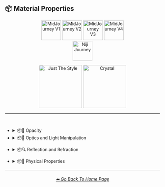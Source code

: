 <h2>📦 Material Properties</h2>

<div align="center">

[<img src="/Images/Repo_Parts/Buttons/Version_Buttons/button_version_V1_inactive.webp?raw=true" alt="MidJourney V1" height="64" />](/Pages/MJ_V1/Style_Pages/Sphere/Material_Properties.md)
[<img src="/Images/Repo_Parts/Buttons/Version_Buttons/button_version_V2_inactive.webp?raw=true" alt="MidJourney V2" height="64" />](/Pages/MJ_V2/Style_Pages/Sphere/Material_Properties.md)
[<img src="/Images/Repo_Parts/Buttons/Version_Buttons/button_version_V3_inactive.webp?raw=true" alt="MidJourney V3" height="64" />](/Pages/MJ_V3/Style_Pages/Just_The_Style/Material_Properties.md)
[<img src="/Images/Repo_Parts/Buttons/Version_Buttons/button_version_V4_active.webp?raw=true" alt="MidJourney V4" height="64" />](/Pages/MJ_V4/Style_Pages/Crystal/Material_Properties.md)
<br>
[<img src="/Images/Repo_Parts/Buttons/Version_Buttons/button_version_niji_inactive_full.webp?raw=true" alt="Niji Journey" height="64" />](/Pages/Niji_Journey/Style_Pages/Material_Properties.md)

[<img src="/Images/Repo_Parts/Buttons/Image_Type_Buttons/button_just_the_style_inactive.webp?raw=true" alt="Just The Style" width="140.5" />](/Pages/MJ_V4/Style_Pages/Just_The_Style/Material_Properties.md)
[<img src="/Images/Repo_Parts/Buttons/Image_Type_Buttons/button_crystal_active.webp?raw=true" alt="Crystal" width="140.5" />](/Pages/MJ_V4/Style_Pages/Crystal/Material_Properties.md)

</div>

<hr>
<br>


- <details><summary>📦🧫 Opacity</summary><p><div align="center">

	| Opacity |
	| :-: |
	| <img src="/Images/MJ_V4/V4_Alpha_3.5/Midjourney_Styles_(crystal)/Material_Properties/Crystal_Opacity.png?raw=true" width="256" /> |
	
	<br>

	| Transparent | Translucent | Opaque |
	| :-: | :-: | :-: |
	| <img src="/Images/MJ_V4/V4_Alpha_3.5/Midjourney_Styles_(crystal)/Material_Properties/Crystal_Transparent.png?raw=true" width="256" /> | <img src="/Images/MJ_V4/V4_Alpha_3.5/Midjourney_Styles_(crystal)/Material_Properties/Crystal_Translucent.png?raw=true" width="256" /> | <img src="/Images/MJ_V4/V4_Alpha_3.5/Midjourney_Styles_(crystal)/Material_Properties/Crystal_Opaque.png?raw=true" width="256" /> | 

	</div></p></details>


- <details><summary>📦🏮 Optics and Light Manipulation</summary><p><div align="center">

	| Optics | Materiality |
	| :-: | :-: |
	| <img src="/Images/MJ_V4/V4_Alpha_3.5/Midjourney_Styles_(crystal)/Material_Properties/Crystal_Optics.png?raw=true" width="256" /> | <img src="/Images/MJ_V4/V4_Alpha_3.5/Midjourney_Styles_(crystal)/Material_Properties/Crystal_Materiality.png?raw=true" width="256" /> |
	
	<br>

	| Scattering | Subsurface-Scattering |
	| :-: | :-: |
	| <img src="/Images/MJ_V4/V4_Alpha_3.5/Midjourney_Styles_(crystal)/Material_Properties/Crystal_Scattering.png?raw=true" width="256" /> | <img src="/Images/MJ_V4/V4_Alpha_3.5/Midjourney_Styles_(crystal)/Material_Properties/Crystal_Subsurface-Scattering.png?raw=true" width="256" /> |

	<br>
	
	| Ambient Occlusion | Opalescent |
	| :-: | :-: |
	| <img src="/Images/MJ_V4/V4_Alpha_3.5/Midjourney_Styles_(crystal)/Material_Properties/Crystal_Ambient_Occlusion.png?raw=true" width="256" /> | <img src="/Images/MJ_V4/V4_Alpha_3.5/Midjourney_Styles_(crystal)/Material_Properties/Crystal_Opalescent.png?raw=true" width="256" /> |

	
	<br>
	
	| Polarization | Polarized |
	| :-: | :-: |
	| <img src="/Images/MJ_V4/V4_Alpha_3.5/Midjourney_Styles_(crystal)/Material_Properties/Crystal_Polarization.png?raw=true" width="256" /> | <img src="/Images/MJ_V4/V4_Alpha_3.5/Midjourney_Styles_(crystal)/Material_Properties/Crystal_Polarized.png?raw=true" width="256" /> |
	
	<br>
	
	| Solarization | Solarized |
	| :-: | :-: |
	| <img src="/Images/MJ_V4/V4_Alpha_3.5/Midjourney_Styles_(crystal)/Material_Properties/Crystal_Solarization.png?raw=true" width="256" /> | <img src="/Images/MJ_V4/V4_Alpha_3.5/Midjourney_Styles_(crystal)/Material_Properties/Crystal_Solarized.png?raw=true" width="256" /> |

	| Iridescent | Dispersion |
	| :-: | :-: |
	| <img src="/Images/MJ_V4/V4_Alpha_3.5/Midjourney_Styles_(crystal)/Material_Properties/Crystal_Iridescent.png?raw=true" width="256" /> | <img src="/Images/MJ_V4/V4_Alpha_3.5/Midjourney_Styles_(crystal)/Material_Properties/Crystal_Dispersion.png?raw=true" width="256" /> | 
	
	<br>
	
	| Chromatic | Prismatic |
	| :-: | :-: |
	| <img src="/Images/MJ_V4/V4_Alpha_3.5/Midjourney_Styles_(crystal)/Material_Properties/Crystal_Chromatic.png?raw=true" width="256" /> | <img src="/Images/MJ_V4/V4_Alpha_3.5/Midjourney_Styles_(crystal)/Material_Properties/Crystal_Prismatic.png?raw=true" width="256" /> |

	<br>

	| Glitter | Sparkly | Sparkles |
	| :-: | :-: | :-: |
	| <img src="/Images/MJ_V4/V4_Alpha_3.5/Midjourney_Styles_(crystal)/Material_Properties/Crystal_Glitter.png?raw=true" width="256" /> | <img src="/Images/MJ_V4/V4_Alpha_3.5/Midjourney_Styles_(crystal)/Material_Properties/Crystal_Sparkly.png?raw=true" width="256" /> | <img src="/Images/MJ_V4/V4_Alpha_3.5/Midjourney_Styles_(crystal)/Material_Properties/Crystal_Sparkles.png?raw=true" width="256" /> |

	</div></p></details>

<!--
- <details><summary>📦💡 Luminescence</summary><p><div align="center">

	| Glowing | Glowing Neon | Glow-In-The-Dark |
	| :-: | :-: | :-: |
	| <img src="/Images/MJ_V4/V4_Alpha_3.5/Midjourney_Styles_(crystal)/Material_Properties/Crystal_Glowing.png?raw=true" width="256" /> | <img src="/Images/MJ_V4/V4_Alpha_3.5/Midjourney_Styles_(crystal)/Material_Properties/Crystal_Glowing_Neon.png?raw=true" width="256" /> | <img src="/Images/MJ_V4/V4_Alpha_3.5/Midjourney_Styles_(crystal)/Material_Properties/Crystal_Glow-In-The-Dark.png?raw=true" width="256" /> |

	<br>

	| Radiant | Cherenkov Radiation |
	| :-: | :-: |
	| <img src="/Images/MJ_V4/V4_Alpha_3.5/Midjourney_Styles_(crystal)/Material_Properties/Crystal_Radiant.png?raw=true" width="256" /> | <img src="/Images/MJ_V4/V4_Alpha_3.5/Midjourney_Styles_(crystal)/Material_Properties/Crystal_Cherenkov_Radiation.png?raw=true" width="256" /> |

	<br>
	
	| Luminescence |
	| :-: |
	| <img src="/Images/MJ_V4/V4_Alpha_3.5/Midjourney_Styles_(crystal)/Material_Properties/Crystal_Luminescence.png?raw=true" width="256" /> |

	<br>
	
	| Bioluminescence | Photoluminescence | Chemiluminescence |
	| :-: | :-: | :-: |
	| <img src="/Images/MJ_V4/V4_Alpha_3.5/Midjourney_Styles_(crystal)/Material_Properties/Crystal_Bioluminescence.png?raw=true" width="256" /> | <img src="/Images/MJ_V4/V4_Alpha_3.5/Midjourney_Styles_(crystal)/Material_Properties/Crystal_Photoluminescence.png?raw=true" width="256" /> | <img src="/Images/MJ_V4/V4_Alpha_3.5/Midjourney_Styles_(crystal)/Material_Properties/Crystal_Chemiluminescence.png?raw=true" width="256" /> |
	
	<br>
	
	| Cathodoluminescence | Electroluminescence | Radioluminescence |
	| :-: | :-: | :-: |
	| <img src="/Images/MJ_V4/V4_Alpha_3.5/Midjourney_Styles_(crystal)/Material_Properties/Crystal_Cathodoluminescence.png?raw=true" width="256" /> | <img src="/Images/MJ_V4/V4_Alpha_3.5/Midjourney_Styles_(crystal)/Material_Properties/Crystal_Electroluminescence.png?raw=true" width="256" /> | <img src="/Images/MJ_V4/V4_Alpha_3.5/Midjourney_Styles_(crystal)/Material_Properties/Crystal_Radioluminescence.png?raw=true" width="256" /> |
	
	<br>
	
	| Fluorescence | Phosphorescence | Thermoluminescence |
	| :-: | :-: | :-: |
	| <img src="/Images/MJ_V4/V4_Alpha_3.5/Midjourney_Styles_(crystal)/Material_Properties/Crystal_Fluorescence.png?raw=true" width="256" /> | <img src="/Images/MJ_V4/V4_Alpha_3.5/Midjourney_Styles_(crystal)/Material_Properties/Crystal_Phosphorescence.png?raw=true" width="256" /> | <img src="/Images/MJ_V4/V4_Alpha_3.5/Midjourney_Styles_(crystal)/Material_Properties/Crystal_Thermoluminescence.png?raw=true" width="256" /> |

	<br>
	
	| Electrochemiluminescence | Crystalloluminescence | Piezoluminescence |
	| :-: | :-: | :-: |
	| <img src="/Images/MJ_V4/V4_Alpha_3.5/Midjourney_Styles_(crystal)/Material_Properties/Crystal_Electrochemiluminescence.png?raw=true" width="256" /> | <img src="/Images/MJ_V4/V4_Alpha_3.5/Midjourney_Styles_(crystal)/Material_Properties/Crystal_Crystalloluminescence.png?raw=true" width="256" /> | <img src="/Images/MJ_V4/V4_Alpha_3.5/Midjourney_Styles_(crystal)/Material_Properties/Crystal_Piezoluminescence.png?raw=true" width="256" /> |

	<br>
	
	| Triboluminescence | Mechanoluminescence | Lyoluminescence |
	| :-: | :-: | :-: |
	| <img src="/Images/MJ_V4/V4_Alpha_3.5/Midjourney_Styles_(crystal)/Material_Properties/Crystal_Triboluminescence.png?raw=true" width="256" /> | <img src="/Images/MJ_V4/V4_Alpha_3.5/Midjourney_Styles_(crystal)/Material_Properties/Crystal_Mechanoluminescence.png?raw=true" width="256" /> | <img src="/Images/MJ_V4/V4_Alpha_3.5/Midjourney_Styles_(crystal)/Material_Properties/Crystal_Lyoluminescence.png?raw=true" width="256" /> |
	
	<br>
	
	| Candoluminescence | Fractoluminescence | Sonoluminescence |
	| :-: | :-: | :-: |
	| <img src="/Images/MJ_V4/V4_Alpha_3.5/Midjourney_Styles_(crystal)/Material_Properties/Crystal_Candoluminescence.png?raw=true" width="256" /> | <img src="/Images/MJ_V4/V4_Alpha_3.5/Midjourney_Styles_(crystal)/Material_Properties/Crystal_Fractoluminescence.png?raw=true" width="256" /> | <img src="/Images/MJ_V4/V4_Alpha_3.5/Midjourney_Styles_(crystal)/Material_Properties/Crystal_Sonoluminescence.png?raw=true" width="256" /> |
	
	<br>
	
	| Translucidluminescence |
	| :-: |
	| <img src="/Images/MJ_V4/V4_Alpha_3.5/Midjourney_Styles_(crystal)/Material_Properties/Crystal_Translucidluminescence.png?raw=true" width="256" /> |

	</div></p></details>


- <details><summary>📦🌈 Chromism</summary><p><div align="center">

	| Chromism | Piezochromism | Tribochromism |
	| :-: | :-: | :-: |
	| <img src="/Images/MJ_V4/V4_Alpha_3.5/Midjourney_Styles_(crystal)/Material_Properties/Crystal_Chromism.png?raw=true" width="256" /> | <img src="/Images/MJ_V4/V4_Alpha_3.5/Midjourney_Styles_(crystal)/Material_Properties/Crystal_Piezochromism.png?raw=true" width="256" /> | <img src="/Images/MJ_V4/V4_Alpha_3.5/Midjourney_Styles_(crystal)/Material_Properties/Crystal_Tribochromism.png?raw=true" width="256" /> |
	
	<br>
	
	| Metallochromism | Ionochromism | Goniochromism |
	| :-: | :-: | :-: |
	| <img src="/Images/MJ_V4/V4_Alpha_3.5/Midjourney_Styles_(crystal)/Material_Properties/Crystal_Metallochromism.png?raw=true" width="256" /> | <img src="/Images/MJ_V4/V4_Alpha_3.5/Midjourney_Styles_(crystal)/Material_Properties/Crystal_Ionochromism.png?raw=true" width="256" /> | <img src="/Images/MJ_V4/V4_Alpha_3.5/Midjourney_Styles_(crystal)/Material_Properties/Crystal_Goniochromism.png?raw=true" width="256" /> |
	
	<br>
	
	| Hydrochromism | Cryochromism |
	| :-: | :-: |
	| <img src="/Images/MJ_V4/V4_Alpha_3.5/Midjourney_Styles_(crystal)/Material_Properties/Crystal_Hydrochromism.png?raw=true" width="256" /> | <img src="/Images/MJ_V4/V4_Alpha_3.5/Midjourney_Styles_(crystal)/Material_Properties/Crystal_Cryochromism.png?raw=true" width="256" /> |
	
	<br>
	
	| Radiochromism | Concentratochromism | Vapochromism |
	| :-: | :-: | :-: |
	| <img src="/Images/MJ_V4/V4_Alpha_3.5/Midjourney_Styles_(crystal)/Material_Properties/Crystal_Radiochromism.png?raw=true" width="256" /> | <img src="/Images/MJ_V4/V4_Alpha_3.5/Midjourney_Styles_(crystal)/Material_Properties/Crystal_Concentratochromism.png?raw=true" width="256" /> | <img src="/Images/MJ_V4/V4_Alpha_3.5/Midjourney_Styles_(crystal)/Material_Properties/Crystal_Vapochromism.png?raw=true" width="256" /> |
	
	<br>
	
	| Solvatochromism | Solvatophotochromism |
	| :-: | :-: |
	| <img src="/Images/MJ_V4/V4_Alpha_3.5/Midjourney_Styles_(crystal)/Material_Properties/Crystal_Solvatochromism.png?raw=true" width="256" /> | <img src="/Images/MJ_V4/V4_Alpha_3.5/Midjourney_Styles_(crystal)/Material_Properties/Crystal_Solvatophotochromism.png?raw=true" width="256" /> |
	
	<br>
	
	| Thermochromism | Thermosolvatochromism | Thermochromatic |
	| :-: | :-: | :-: |
	| <img src="/Images/MJ_V4/V4_Alpha_3.5/Midjourney_Styles_(crystal)/Material_Properties/Crystal_Thermochromism.png?raw=true" width="256" /> | <img src="/Images/MJ_V4/V4_Alpha_3.5/Midjourney_Styles_(crystal)/Material_Properties/Crystal_Thermosolvatochromism.png?raw=true" width="256" /> | <img src="/Images/MJ_V4/V4_Alpha_3.5/Midjourney_Styles_(crystal)/Material_Properties/Crystal_Thermochromatic.png?raw=true" width="256" /> |
	
	<br>
	
	| Photochromism | Photovoltachromism | Photoelectrochromism |
	| :-: | :-: | :-: |
	| <img src="/Images/MJ_V4/V4_Alpha_3.5/Midjourney_Styles_(crystal)/Material_Properties/Crystal_Photochromism.png?raw=true" width="256" /> | <img src="/Images/MJ_V4/V4_Alpha_3.5/Midjourney_Styles_(crystal)/Material_Properties/Crystal_Photovoltachromism.png?raw=true" width="256" /> | <img src="/Images/MJ_V4/V4_Alpha_3.5/Midjourney_Styles_(crystal)/Material_Properties/Crystal_Photoelectrochromism.png?raw=true" width="256" /> |
	
	<br>
	
	| Halochromism | Halosolvatochromism |
	| :-: | :-: |
	| <img src="/Images/MJ_V4/V4_Alpha_3.5/Midjourney_Styles_(crystal)/Material_Properties/Crystal_Halochromism.png?raw=true" width="256" /> | <img src="/Images/MJ_V4/V4_Alpha_3.5/Midjourney_Styles_(crystal)/Material_Properties/Crystal_Halosolvatochromism.png?raw=true" width="256" /> |
	
	<br>
	
	| Cathodochromism | Amorphochromism | Sorptiochromism |
	| :-: | :-: | :-: |
	| <img src="/Images/MJ_V4/V4_Alpha_3.5/Midjourney_Styles_(crystal)/Material_Properties/Crystal_Cathodochromism.png?raw=true" width="256" /> | <img src="/Images/MJ_V4/V4_Alpha_3.5/Midjourney_Styles_(crystal)/Material_Properties/Crystal_Amorphochromism.png?raw=true" width="256" /> | <img src="/Images/MJ_V4/V4_Alpha_3.5/Midjourney_Styles_(crystal)/Material_Properties/Crystal_Sorptiochromism.png?raw=true" width="256" /> |
	
	<br>
	
	| Electrochromism | Electromechanochromism |
	| :-: | :-: |
	| <img src="/Images/MJ_V4/V4_Alpha_3.5/Midjourney_Styles_(crystal)/Material_Properties/Crystal_Electrochromism.png?raw=true" width="256" /> | <img src="/Images/MJ_V4/V4_Alpha_3.5/Midjourney_Styles_(crystal)/Material_Properties/Crystal_Electromechanochromism.png?raw=true" width="256" /> |
	
	<br>
	
	| Magnetochromism | Mechanochromism |
	| :-: | :-: |
	| <img src="/Images/MJ_V4/V4_Alpha_3.5/Midjourney_Styles_(crystal)/Material_Properties/Crystal_Magnetochromism.png?raw=true" width="256" /> | <img src="/Images/MJ_V4/V4_Alpha_3.5/Midjourney_Styles_(crystal)/Material_Properties/Crystal_Mechanochromism.png?raw=true" width="256" /> |
	
	<br>
	
	| Biochromism | Bioelectrochromism |
	| :-: | :-: |
	| <img src="/Images/MJ_V4/V4_Alpha_3.5/Midjourney_Styles_(crystal)/Material_Properties/Crystal_Biochromism.png?raw=true" width="256" /> | <img src="/Images/MJ_V4/V4_Alpha_3.5/Midjourney_Styles_(crystal)/Material_Properties/Crystal_Bioelectrochromism.png?raw=true" width="256" /> |
	
	<br>
	
	| Chronochromism | Crystallochromism |
	| :-: | :-: |
	| <img src="/Images/MJ_V4/V4_Alpha_3.5/Midjourney_Styles_(crystal)/Material_Properties/Crystal_Chronochromism.png?raw=true" width="256" /> | <img src="/Images/MJ_V4/V4_Alpha_3.5/Midjourney_Styles_(crystal)/Material_Properties/Crystal_Crystallochromism.png?raw=true" width="256" /> |
	
	<br>
	
	| Rigidichromism | Aggregachromism |
	| :-: | :-: |
	| <img src="/Images/MJ_V4/V4_Alpha_3.5/Midjourney_Styles_(crystal)/Material_Properties/Crystal_Rigidichromism.png?raw=true" width="256" /> | <img src="/Images/MJ_V4/V4_Alpha_3.5/Midjourney_Styles_(crystal)/Material_Properties/Crystal_Aggregachromism.png?raw=true" width="256" /> |

	</div></p></details>
-->

- <details><summary>📦🔍 Reflection and Refraction</summary><p><div align="center">

	| Rough | Matte |
	| :-: | :-: |
	| <img src="/Images/MJ_V4/V4_Alpha_3.5/Midjourney_Styles_(crystal)/Material_Properties/Crystal_Rough.png?raw=true" width="256" /> | <img src="/Images/MJ_V4/V4_Alpha_3.5/Midjourney_Styles_(crystal)/Material_Properties/Crystal_Matte.png?raw=true" width="256" /> |
	
	<br>
	
	| Glossy | Shiny | Polished |
	| :-: | :-: | :-: |
	| <img src="/Images/MJ_V4/V4_Alpha_3.5/Midjourney_Styles_(crystal)/Material_Properties/Crystal_Glossy.png?raw=true" width="256" /> | <img src="/Images/MJ_V4/V4_Alpha_3.5/Midjourney_Styles_(crystal)/Material_Properties/Crystal_Shiny.png?raw=true" width="256" /> | <img src="/Images/MJ_V4/V4_Alpha_3.5/Midjourney_Styles_(crystal)/Material_Properties/Crystal_Polished.png?raw=true" width="256" /> |
	
	<br>
	
	| Reflection | Reflective | Retroreflective |
	| :-: | :-: | :-: |
	| <img src="/Images/MJ_V4/V4_Alpha_3.5/Midjourney_Styles_(crystal)/Material_Properties/Crystal_Reflection.png?raw=true" width="256" /> | <img src="/Images/MJ_V4/V4_Alpha_3.5/Midjourney_Styles_(crystal)/Material_Properties/Crystal_Reflective.png?raw=true" width="256" /> | <img src="/Images/MJ_V4/V4_Alpha_3.5/Midjourney_Styles_(crystal)/Material_Properties/Crystal_Retroreflective.png?raw=true" width="256" /> |
		
	<br>

	| Refraction | Refractive | Caustics |
	| :-: | :-: | :-: |
	| <img src="/Images/MJ_V4/V4_Alpha_3.5/Midjourney_Styles_(crystal)/Material_Properties/Crystal_Refraction.png?raw=true" width="256" /> | <img src="/Images/MJ_V4/V4_Alpha_3.5/Midjourney_Styles_(crystal)/Material_Properties/Crystal_Refractive.png?raw=true" width="256" /> | <img src="/Images/MJ_V4/V4_Alpha_3.5/Midjourney_Styles_(crystal)/Material_Properties/Crystal_Caustics.png?raw=true" width="256" /> |

	<br>
	
	| Glare |
	| :-: |
	| <img src="/Images/MJ_V4/V4_Alpha_3.5/Midjourney_Styles_(crystal)/Material_Properties/Crystal_Glare.png?raw=true" width="256" /> |

	<br>
	
	| Shimmer | Shimmering | Glimmering |
	| :-: | :-: | :-: |
	| <img src="/Images/MJ_V4/V4_Alpha_3.5/Midjourney_Styles_(crystal)/Material_Properties/Crystal_Shimmer.png?raw=true" width="256" /> | <img src="/Images/MJ_V4/V4_Alpha_3.5/Midjourney_Styles_(crystal)/Material_Properties/Crystal_Shimmering.png?raw=true" width="256" /> | <img src="/Images/MJ_V4/V4_Alpha_3.5/Midjourney_Styles_(crystal)/Material_Properties/Crystal_Glimmering.png?raw=true" width="256" /> |

	</div></p></details>

<!--
- <details><summary>📦❄ Phase Transitions</summary><p><div align="center">

	| Melting | Freezing |
	| :-: | :-: |
	| <img src="/Images/MJ_V4/V4_Alpha_3.5/Midjourney_Styles_(crystal)/Material_Properties/Crystal_Melting.png?raw=true" width="256" /> | <img src="/Images/MJ_V4/V4_Alpha_3.5/Midjourney_Styles_(crystal)/Material_Properties/Crystal_Freezing.png?raw=true" width="256" /> |

	<br>

	| Vaporization | Condensation |
	| :-: | :-: |
	| <img src="/Images/MJ_V4/V4_Alpha_3.5/Midjourney_Styles_(crystal)/Material_Properties/Crystal_Vaporization.png?raw=true" width="256" /> | <img src="/Images/MJ_V4/V4_Alpha_3.5/Midjourney_Styles_(crystal)/Material_Properties/Crystal_Condensation.png?raw=true" width="256" /> |

	<br>

	| Sublimation | Deposition |
	| :-: | :-: |
	| <img src="/Images/MJ_V4/V4_Alpha_3.5/Midjourney_Styles_(crystal)/Material_Properties/Crystal_Sublimation.png?raw=true" width="256" /> | <img src="/Images/MJ_V4/V4_Alpha_3.5/Midjourney_Styles_(crystal)/Material_Properties/Crystal_Deposition.png?raw=true" width="256" /> |

	<br>

	| Ionization | Deionization |
	| :-: | :-: |
	| <img src="/Images/MJ_V4/V4_Alpha_3.5/Midjourney_Styles_(crystal)/Material_Properties/Crystal_Ionization.png?raw=true" width="256" /> | <img src="/Images/MJ_V4/V4_Alpha_3.5/Midjourney_Styles_(crystal)/Material_Properties/Crystal_Deionization.png?raw=true" width="256" /> |

	</div></p></details>


- <details><summary>📦🗺 Texture Maps</summary><p><div align="center">

	| Bump Map | Bump Mapped | Bump Mapping |
	| :-: | :-: | :-: |
	| <img src="/Images/MJ_V4/V4_Alpha_3.5/Midjourney_Styles_(crystal)/Material_Properties/Crystal_Bump_Map.png?raw=true" width="256" /> | <img src="/Images/MJ_V4/V4_Alpha_3.5/Midjourney_Styles_(crystal)/Material_Properties/Crystal_Bump_Mapped.png?raw=true" width="256" /> | <img src="/Images/MJ_V4/V4_Alpha_3.5/Midjourney_Styles_(crystal)/Material_Properties/Crystal_Bump_Mapping.png?raw=true" width="256" /> |
	
	<br>
	
	| Normal Map | Depth Map | Displacement Map |
	| :-: | :-: | :-: |
	| <img src="/Images/MJ_V4/V4_Alpha_3.5/Midjourney_Styles_(crystal)/Material_Properties/Crystal_Normal_Map.png?raw=true" width="256" /> | <img src="/Images/MJ_V4/V4_Alpha_3.5/Midjourney_Styles_(crystal)/Material_Properties/Crystal_Depth_Map.png?raw=true" width="256" /> | <img src="/Images/MJ_V4/V4_Alpha_3.5/Midjourney_Styles_(crystal)/Material_Properties/Crystal_Displacement_Map.png?raw=true" width="256" /> |

	</div></p></details>


- <details><summary>📦🧊 Softness and Hardness</summary><p><div align="center">

	| Soft | Hard |
	| :-: | :-: |
	| <img src="/Images/MJ_V4/V4_Alpha_3.5/Midjourney_Styles_(crystal)/Material_Properties/Crystal_Soft.png?raw=true" width="256" /> | <img src="/Images/MJ_V4/V4_Alpha_3.5/Midjourney_Styles_(crystal)/Material_Properties/Crystal_Hard.png?raw=true" width="256" /> |

	<br>

	| Soft Body | Squishy |
	| :-: | :-: |
	| <img src="/Images/MJ_V4/V4_Alpha_3.5/Midjourney_Styles_(crystal)/Material_Properties/Crystal_Soft_Body.png?raw=true" width="256" /> | <img src="/Images/MJ_V4/V4_Alpha_3.5/Midjourney_Styles_(crystal)/Material_Properties/Crystal_Squishy.png?raw=true" width="256" /> |

	</div></p></details>
-->

- <details><summary>📦🧽 Physical Properties</summary><p><div align="center">

	| Blobby | Blobs |
	| :-: | :-: |
	| <img src="/Images/MJ_V4/V4_Alpha_3.5/Midjourney_Styles_(crystal)/Material_Properties/Crystal_Blobby.png?raw=true" width="256" /> | <img src="/Images/MJ_V4/V4_Alpha_3.5/Midjourney_Styles_(crystal)/Material_Properties/Crystal_Blobs.png?raw=true" width="256" /> |

	<br>
	
	| Cracks | Cracked |
	| :-: | :-: |
	| <img src="/Images/MJ_V4/V4_Alpha_3.5/Midjourney_Styles_(crystal)/Material_Properties/Crystal_Cracks.png?raw=true" width="256" /> | <img src="/Images/MJ_V4/V4_Alpha_3.5/Midjourney_Styles_(crystal)/Material_Properties/Crystal_Cracked.png?raw=true" width="256" /> |
	
	<br>
	
	| Dirty | With Imperfections |
	| :-: | :-: |
	| <img src="/Images/MJ_V4/V4_Alpha_3.5/Midjourney_Styles_(crystal)/Material_Properties/Crystal_Dirty.png?raw=true" width="256" /> | <img src="/Images/MJ_V4/V4_Alpha_3.5/Midjourney_Styles_(crystal)/Material_Properties/Crystal_With_Imperfections.png?raw=true" width="256" /> |

	<br>

	| Carbonated | Effervescent |
	| :-: | :-: |
	| <img src="/Images/MJ_V4/V4_Alpha_3.5/Midjourney_Styles_(crystal)/Material_Properties/Crystal_Carbonated.png?raw=true" width="256" /> | <img src="/Images/MJ_V4/V4_Alpha_3.5/Midjourney_Styles_(crystal)/Material_Properties/Crystal_Effervescent.png?raw=true" width="256" /> |
	
	<br>
	
	| Icy | Charred |
	| :-: | :-: |
	| <img src="/Images/MJ_V4/V4_Alpha_3.5/Midjourney_Styles_(crystal)/Material_Properties/Crystal_Icy.png?raw=true" width="256" /> | <img src="/Images/MJ_V4/V4_Alpha_3.5/Midjourney_Styles_(crystal)/Material_Properties/Crystal_Charred.png?raw=true" width="256" /> |
	
	<br>
	
	| Corrugated | Perforated |
	| :-: | :-: |
	| <img src="/Images/MJ_V4/V4_Alpha_3.5/Midjourney_Styles_(crystal)/Material_Properties/Crystal_Corrugated.png?raw=true" width="256" /> | <img src="/Images/MJ_V4/V4_Alpha_3.5/Midjourney_Styles_(crystal)/Material_Properties/Crystal_Perforated.png?raw=true" width="256" /> |
	
	<br>
	
	| Hydrophobic |
	| :-: |
	| <img src="/Images/MJ_V4/V4_Alpha_3.5/Midjourney_Styles_(crystal)/Material_Properties/Crystal_Hydrophobic.png?raw=true" width="256" /> |

	</div></p></details>

<!--
- <details><summary>📦 Other Material Properties</summary><p><div align="center">

	| Anisotropy |
	| :-: |
	| <img src="/Images/MJ_V4/V4_Alpha_3.5/Midjourney_Styles_(crystal)/Material_Properties/Crystal_Anisotropy.png?raw=true" width="256" /> |

	</div></p></details>
-->

<hr><!--------------->
<div align="center">
<h6><a href="https://github.com/willwulfken/MidJourney-Styles-and-Keywords-Reference/blob/main/README.md">⬅ Go Back To Home Page</a></h6>
</div>